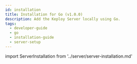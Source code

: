 ```yaml
---
id: installation
title: Installation for Go (v1.0.0)
description: Add the Keploy Server locally using Go.
tags:
  - developer-guide
  - go
  - installation-guide
  - server-setup
---
```


import ServerInstallation from '../server/server-installation.md'

<ServerInstallation/>
